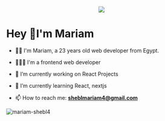 <h1 align="center">
  <a href="https://git.io/typing-svg">
    <img src="https://readme-typing-svg.herokuapp.com/?lines=Hello,+There!+👋;This+is+Mariam+Shebl....;Nice+to+meet+you!&center=true&size=30">
  </a>
</h1>
<h1>
   Hey 👋I'm Mariam
</h1>

- 👩🏻 I'm Mariam, a 23 years old web developer from Egypt.
- 👩🏻‍💻 I'm a frontend web developer

- 🔭 I’m currently working on  React Projects
- 🌱 I’m currently learning  React, nextjs
- 📫 How to reach me: **sheblmariam4@gmail.com**

<p><img align="left" src="https://github-readme-stats.vercel.app/api/top-langs?username=mariam-shebl4&show_icons=true&locale=en&layout=compact" alt="mariam-shebl4" /></p>


